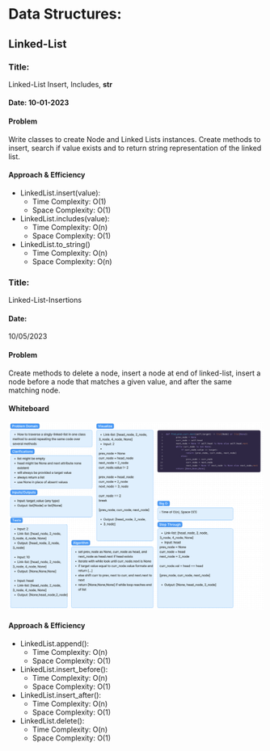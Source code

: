 # Data Structures:

## Linked-List

### Title:
Linked-List Insert, Includes, __str__

#### Date: 10-01-2023

#### Problem
Write classes to create Node and Linked Lists instances.
Create methods to insert, search if value exists and to return string representation of the linked list.

#### Approach & Efficiency
  * LinkedList.insert(value):
    * Time Complexity: O(1)
    * Space Complexity: O(1)
  * LinkedList.includes(value):
    * Time Complexity: O(n)
    * Space Complexity: O(1)
  * LinkedList.to_string()
    * Time Complexity: O(n)
    * Space Complexity: O(n)


### Title:
Linked-List-Insertions

#### Date:
10/05/2023

#### Problem
Create methods to delete a node, insert a node at end of linked-list, insert a node before a node that matches a given value, and after the same matching node.

#### Whiteboard
![traverse-linked-list](./images/whiteboard_code-challenge-06.png)

#### Approach & Efficiency
  * LinkedList.append():
    * Time Complexity: O(n)
    * Space Complexity: O(1)
  * LinkedList.insert_before():
    * Time Complexity: O(n)
    * Space Complexity: O(1)
  * LinkedList.insert_after():
    * Time Complexity: O(n)
    * Space Complexity: O(1)
  * LinkedList.delete():
    * Time Complexity: O(n)
    * Space Complexity: O(1)



